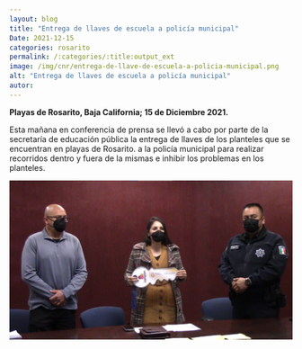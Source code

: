 ```yaml
---
layout: blog
title: "Entrega de llaves de escuela a policía municipal"
Date: 2021-12-15
categories: rosarito
permalink: /:categories/:title:output_ext
image: /img/cnr/entrega-de-llave-de-escuela-a-policia-municipal.png
alt: "Entrega de llaves de escuela a policía municipal"
autor:
---
```


**Playas de Rosarito, Baja California; 15 de Diciembre 2021.** 

Esta mañana en conferencia de prensa se llevó a cabo por parte de la secretaría de educación pública la entrega de llaves de los planteles que se encuentran en playas de Rosarito.
a la policía municipal para realizar recorridos dentro y fuera de la mismas e inhibir los problemas en los planteles. 


<div id="carouselExampleSlidesOnly" class="carousel slide" data-ride="carousel">
  <div class="carousel-inner">
    <div class="carousel-item active">
       <img class="d-block w-100" src="/img/cnr/entrega-de-llave-de-escuela-a-policia-municipal.png" loading="lazy"  alt="Entrega de llaves de escuela a policía municipal">
    </div>
  </div>
</div>